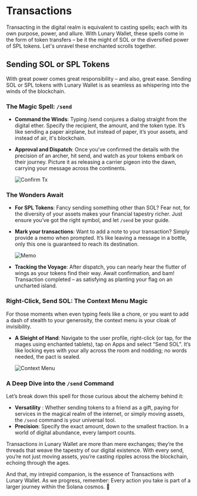 # Transactions

Transacting in the digital realm is equivalent to casting spells; each with its own purpose, power, and allure. With Lunary Wallet, these spells come in the form of token transfers – be it the might of SOL or the diversified power of SPL tokens. Let's unravel these enchanted scrolls together.

## Sending SOL or SPL Tokens

With great power comes great responsibility – and also, great ease. Sending SOL or SPL tokens with Lunary Wallet is as seamless as whispering into the winds of the blockchain.

### The Magic Spell: `/send`

- **Command the Winds**: Typing /send conjures a dialog straight from the digital ether. Specify the recipient, the amount, and the token type. It’s like sending a paper airplane, but instead of paper, it’s your assets, and instead of air, it's blockchain.

- **Approval and Dispatch**: Once you’ve confirmed the details with the precision of an archer, hit send, and watch as your tokens embark on their journey. Picture it as releasing a carrier pigeon into the dawn, carrying your message across the continents.

  ![Confirm Tx](https://lunary-fa.b-cdn.net/docs/3-2-1.png)

### The Wonders Await

- **For SPL Tokens**: Fancy sending something other than SOL? Fear not, for the diversity of your assets makes your financial tapestry richer. Just ensure you’ve got the right symbol, and let `/send` be your guide.

- **Mark your transactions**: Want to add a note to your transaction? Simply provide a memo when prompted. It’s like leaving a message in a bottle, only this one is guaranteed to reach its destination.

  ![Memo](https://lunary-fa.b-cdn.net/docs/3-2-2.png)

- **Tracking the Voyage**: After dispatch, you can nearly hear the flutter of wings as your tokens find their way. Await confirmation, and bam! Transaction completed – as satisfying as planting your flag on an uncharted island.

### Right-Click, Send SOL: The Context Menu Magic

For those moments when even typing feels like a chore, or you want to add a dash of stealth to your generosity, the context menu is your cloak of invisibility.

- **A Sleight of Hand**: Navigate to the user profile, right-click (or tap, for the mages using enchanted tablets), tap on Apps and select “Send SOL”. It’s like locking eyes with your ally across the room and nodding; no words needed, the pact is sealed.

  ![Context Menu](https://lunary-fa.b-cdn.net/docs/3-2-3.png)

### A Deep Dive into the `/send` Command

Let’s break down this spell for those curious about the alchemy behind it:

- **Versatility** : Whether sending tokens to a friend as a gift, paying for services in the magical realm of the internet, or simply moving assets, the `/send` command is your universal tool.
- **Precision**: Specify the exact amount, down to the smallest fraction. In a world of digital abundance, every lamport counts.

Transactions in Lunary Wallet are more than mere exchanges; they’re the threads that weave the tapestry of our digital existence. With every send, you’re not just moving assets, you’re casting ripples across the blockchain, echoing through the ages.

And that, my intrepid companion, is the essence of Transactions with Lunary Wallet. As we progress, remember: Every action you take is part of a larger journey within the Solana cosmos. 🌌
